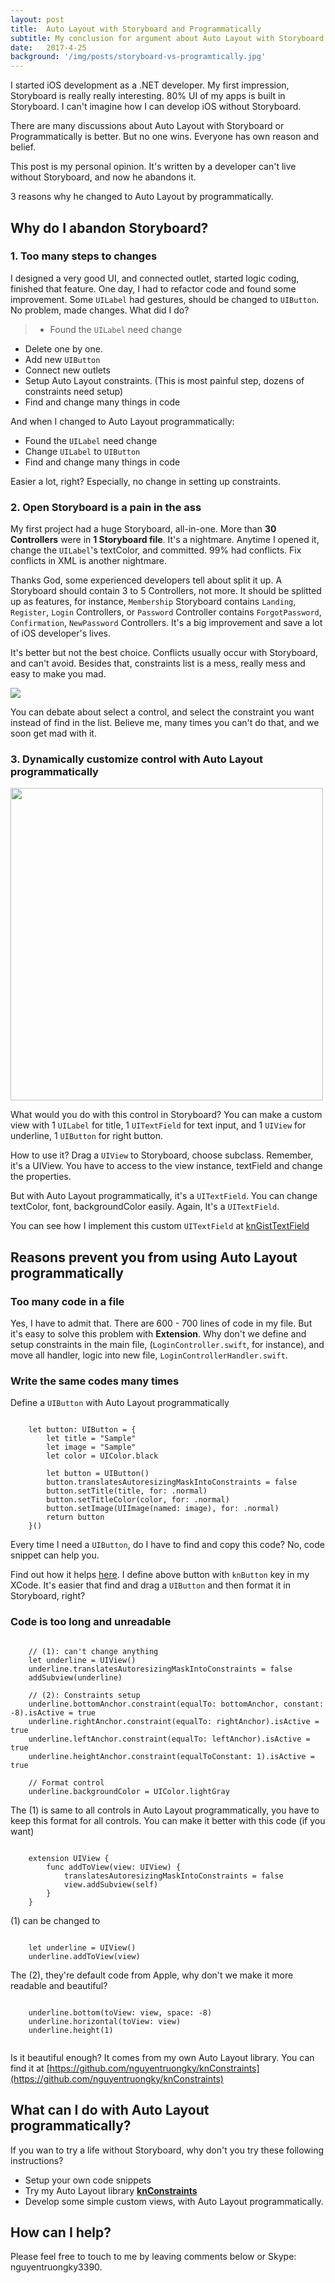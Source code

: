 ```yaml
---
layout: post
title:  Auto Layout with Storyboard and Programmatically 
subtitle: My conclusion for argument about Auto Layout with Storyboard and Programmatically 
date:   2017-4-25
background: '/img/posts/storyboard-vs-programtically.jpg'
---
```

I started iOS development as a .NET developer. My first impression, Storyboard is really really interesting. 80% UI of my apps is built in Storyboard. I can't imagine how I can develop iOS without Storyboard. 

There are many discussions about Auto Layout with Storyboard or Programmatically is better. But no one wins. Everyone has own reason and belief. 

This post is my personal opinion. It's written by a developer can't live without Storyboard, and now he abandons it.

3 reasons why he changed to Auto Layout by programmatically.

## Why do I abandon Storyboard? 

### 1. Too many steps to changes
I designed a very good UI, and connected outlet, started logic coding, finished that feature. One day, I had to refactor code and found some improvement. Some `UILabel` had gestures, should be changed to `UIButton`. No problem, made changes. What did I do? 

>- Found the `UILabel` need change
- Delete one by one. 
- Add new `UIButton`
- Connect new outlets 
- Setup Auto Layout constraints. (This is most painful step, dozens of constraints need setup)
- Find and change many things in code

And when I changed to Auto Layout programmatically: 

- Found the `UILabel` need change
- Change `UILabel` to `UIButton`
- Find and change many things in code

Easier a lot, right? Especially, no change in setting up constraints. 

### 2. Open Storyboard is a pain in the ass
My first project had a huge Storyboard, all-in-one. More than **30 Controllers** were in **1 Storyboard file**. It's a nightmare. Anytime I opened it, change the `UILabel`'s textColor, and committed. 99% had conflicts. Fix conflicts in XML is another nightmare. 

Thanks God, some experienced developers tell about split it up. A Storyboard should contain 3 to 5 Controllers, not more. It should be splitted up as features, for instance, `Membership` Storyboard contains `Landing`, `Register`, `Login` Controllers, or `Password` Controller contains `ForgotPassword`, `Confirmation`, `NewPassword` Controllers. It's a big improvement and save a lot of iOS developer's lives. 

It's better but not the best choice. Conflicts usually occur with Storyboard, and can't avoid. 
Besides that, constraints list is a mess, really mess and easy to make you mad. 

![](https://raw.githubusercontent.com/nguyentruongky/Photos_storage/master/Auto_Layout_Programmatically/Constraint_list.png)

You can debate about select a control, and select the constraint you want instead of find in the list. Believe me, many times you can't do that, and we soon get mad with it. 

### 3. Dynamically customize control with Auto Layout programmatically 

<img src="https://raw.githubusercontent.com/nguyentruongky/Photos_storage/master/Auto_Layout_Programmatically/Custom_Control.png" width="500">

What would you do with this control in Storyboard? You can make a custom view with 1 `UILabel` for title, 1 `UITextField` for text input, and 1 `UIView` for underline, 1 `UIButton` for right button. 

How to use it? Drag a `UIView` to Storyboard, choose subclass. Remember, it's a UIView. You have to access to the view instance, textField and change the properties.

But with Auto Layout programmatically, it's a  `UITextField`. You can change textColor,  font,  backgroundColor easily. Again, It's a `UITextField`.

You can see how I implement this custom `UITextField` at [knGistTextField](https://github.com/nguyentruongky/knCollection/blob/develop/knCollection/Control/knGistTextField.swift)

## Reasons prevent you from using Auto Layout programmatically

### Too many code in a file

Yes, I have to admit that. There are 600 - 700 lines of code in my file. But it's easy to solve this problem with **Extension**. 
Why don't we define and setup constraints in the main file, (`LoginController.swift`, for instance), and move all handler, logic into new file, `LoginControllerHandler.swift`. 

### Write the same codes many times

Define a `UIButton` with Auto Layout programmatically 

```

    let button: UIButton = {
        let title = "Sample"
        let image = "Sample"
        let color = UIColor.black
        
        let button = UIButton()
        button.translatesAutoresizingMaskIntoConstraints = false
        button.setTitle(title, for: .normal)
        button.setTitleColor(color, for: .normal)
        button.setImage(UIImage(named: image), for: .normal)
        return button
    }()

```

Every time I need a `UIButton`, do I have to find and copy this code? No, code snippet can help you. 

Find out how it helps [here](http://nshipster.com/xcode-snippets/).
I define above button with `knButton` key in my XCode. It's easier that find and drag a `UIButton` and then format it in Storyboard, right? 

### Code is too long and unreadable 

```

    // (1): can't change anything 
    let underline = UIView()
    underline.translatesAutoresizingMaskIntoConstraints = false
    addSubview(underline)

    // (2): Constraints setup
    underline.bottomAnchor.constraint(equalTo: bottomAnchor, constant: -8).isActive = true
    underline.rightAnchor.constraint(equalTo: rightAnchor).isActive = true
    underline.leftAnchor.constraint(equalTo: leftAnchor).isActive = true
    underline.heightAnchor.constraint(equalToConstant: 1).isActive = true

    // Format control
    underline.backgroundColor = UIColor.lightGray

```

The (1) is same to all controls in Auto Layout programmatically, you have to keep this format for all controls. You can make it better with this code (if you want) 

```
    
    extension UIView {
        func addToView(view: UIView) {
            translatesAutoresizingMaskIntoConstraints = false
            view.addSubview(self)
        }
    }

```

(1) can be changed to 

```

    let underline = UIView()
    underline.addToView(view)

```
The (2), they're default code from Apple, why don't we make it more readable and beautiful? 

```

    underline.bottom(toView: view, space: -8)
    underline.horizontal(toView: view)
    underline.height(1)
    
```

Is it beautiful enough? It comes from my own Auto Layout library. You can find it at [https://github.com/nguyentruongky/knConstraints](https://github.com/nguyentruongky/knConstraints)


## What can I do with Auto Layout programmatically? 

If you wan to try a life without Storyboard, why don't you try these following instructions? 

- Setup your own code snippets 
- Try my Auto Layout library [**knConstraints**](https://github.com/nguyentruongky/knConstraints)
- Develop some simple custom views, with Auto Layout programmatically. 

## How can I help? 

Please feel free to touch to me by leaving comments below or Skype: nguyentruongky3390. 

